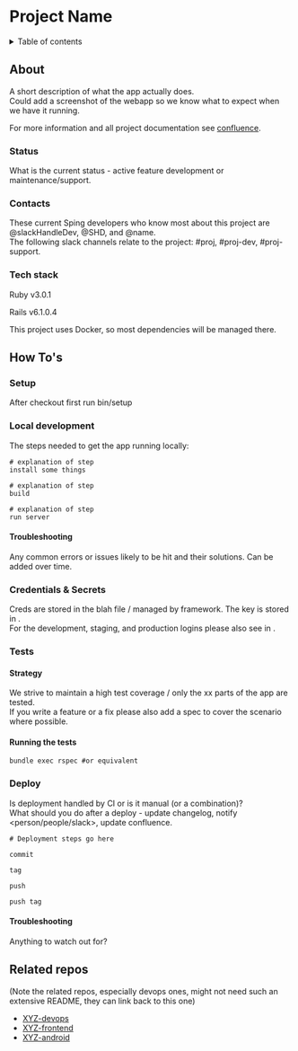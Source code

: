 # Project Name

<details>
    <summary>Table of contents</summary>  
    
- [About](#about)
  * [Status](#status)
  * [Contacts](#contacts)
  * [Tech stack](#tech-stack)
- [How To's](#how-to-s)
  * [Setup](#setup)
  * [Local development](#local-development)
    + [Troubleshooting](#troubleshooting)
  * [Credentials & Secrets](#credentials---secrets)
  * [Tests](#tests)
    + [Strategy](#strategy)
    + [Running the tests](#running-the-tests)
  * [Deploy](#deploy)
    + [Troubleshooting](#troubleshooting-1)
- [Related repos](#related-repos)
</details>

## About

A short description of what the app actually does.  
Could add a screenshot of the webapp so we know what to expect when we have it
running.  
  
For more information and all project documentation see [confluence](https://https://blah.atlassian.net/).

### Status
What is the current status - active feature development or maintenance/support.

### Contacts
These current Sping developers who know most about this project are @slackHandleDev, @SHD, and @name.  
The following slack channels relate to the project: #proj, #proj-dev, #proj-support.

### Tech stack
Ruby v3.0.1

Rails v6.1.0.4

This project uses Docker, so most dependencies will be managed there.

## How To's

### Setup

After checkout first run bin/setup

### Local development

The steps needed to get the app running locally:

```
# explanation of step
install some things

# explanation of step
build

# explanation of step
run server
```

#### Troubleshooting

Any common errors or issues likely to be hit and their solutions. Can be added over time.

### Credentials & Secrets

Creds are stored in the blah file / managed by framework. The key is stored in <password manager>.  
For the development, staging, and production logins please also see <folder> in <password manager>.

### Tests

#### Strategy

We strive to maintain a high test coverage / only the xx parts of the app are tested.  
If you write a feature or a fix please also add a spec to cover the scenario where possible.

#### Running the tests

`bundle exec rspec #or equivalent`

### Deploy

Is deployment handled by CI or is it manual (or a combination)?  
What should you do after a deploy - update changelog, notify <person/people/slack>, update confluence.

```
# Deployment steps go here

commit

tag

push

push tag
```

#### Troubleshooting

Anything to watch out for?  

## Related repos
(Note the related repos, especially devops ones, might not need such an extensive README, they can link back to this one)

* [XYZ-devops](github.com/alanjc7)
* [XYZ-frontend](github.com/alanjc7)
* [XYZ-android](github.com/alanjc7)
